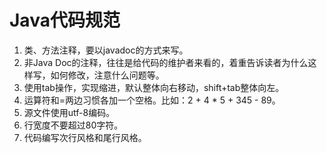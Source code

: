 # Java代码规范

1. 类、方法注释，要以javadoc的方式来写。
2. 非Java Doc的注释，往往是给代码的维护者来看的，着重告诉读者为什么这样写，如何修改，注意什么问题等。
3. 使用tab操作，实现缩进，默认整体向右移动，shift+tab整体向左。
4. 运算符和=两边习惯各加一个空格。比如：2 + 4 * 5 + 345 - 89。
5. 源文件使用utf-8编码。
6. 行宽度不要超过80字符。
7. 代码编写次行风格和尾行风格。